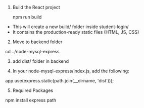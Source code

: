 <!-- Steps for making build -->

1. Build the React project


     npm run build

- This will create a new build/ folder inside student-login/
- It contains the production-ready static files (HTML, JS, CSS)

2. Move to backend folder

cd ../node-mysql-express

3. add dist/  folder in backend

4. In your node-mysql-express/index.js, add the following:
<!-- add static path in index.js -->
 <!-- Serve React static files -->
  app.use(express.static(path.join(__dirname, 'dist')));

 5. Required Packages

   <!-- Make sure you have installed the following in your backend: -->

   npm install express path
